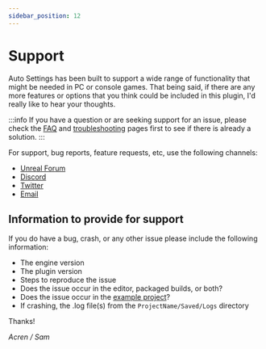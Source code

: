 ```yaml
---
sidebar_position: 12
---
```


# Support

Auto Settings has been built to support a wide range of functionality that might be needed in PC or console games. That being said, if there are any more features or options that you think could be included in this plugin, I'd really like to hear your thoughts.

:::info
If you have a question or are seeking support for an issue, please check the [FAQ](/help/faq/) and [troubleshooting](/help/troubleshooting/) pages first to see if there is already a solution.
:::

For support, bug reports, feature requests, etc, use the following channels:

- [Unreal Forum](https://forums.unrealengine.com/unreal-engine/marketplace/1354733-auto-settings-game-options-and-input-binding-toolkit)
- [Discord](https://discord.gg/ZuFP9DB)
- [Twitter](https://twitter.com/itsAcren)
- [Email](mailto:acren.marketplace@gmail.com)

## Information to provide for support

If you do have a bug, crash, or any other issue please include the following information:

- The engine version
- The plugin version
- Steps to reproduce the issue
- Does the issue occur in the editor, packaged builds, or both?
- Does the issue occur in the [example project](/info/example-project/)?
- If crashing, the .log file(s) from the `ProjectName/Saved/Logs` directory

Thanks!

*Acren / Sam*